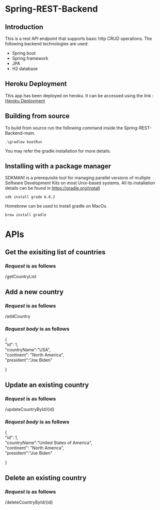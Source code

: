 # Spring-REST-Backend

## Introduction
This is a rest API endpoint that supports basic http CRUD operations. The following backend technologies are used:
* Spring boot
* Spring framework
* JPA 
* H2 database

## Heroku Deployment

This app has been deployed on heroku. It can be accessed using the link : [Heroku Deployment](https://springboot-api-server.herokuapp.com/rest/v2)

## Building from source
To build from source run the following command inside the Spring-REST-Backend-main.

```
.\gradlew bootRun
```
You may refer the gradle installation for more details.

## Installing with a package manager
SDKMAN! is a prerequisite tool for managing parallel versions of multiple Software Development Kits on most Unix-based systems. All its installation details can be found in https://gradle.org/install

```
sdk install grade 6.8.2
```
Homebrew can be used to install gradle on MacOs.

```
brew install gradle
```


# APIs

## Get the exisiting list of countries
### _Request_ is as follows
/getCountryList

## Add a new country
### _Request_ is as follows
/addCountry

### _Request body_ is as follows
{  
    "id": 1,  
    "countryName":"USA",  
    "continent": "North America",  
    "president":"Joe Biden"  

}

## Update an existing country
### _Request_ is as follows
/updateCountryById/{id}

### _Request body_ is as follows
{  
    "id": 1,  
    "countryName":"United States of America",  
    "continent": "North America",  
    "president":"Joe Biden"  

}

## Delete an existing country
### _Request_ is as follows
/deleteCountryById/{id}



